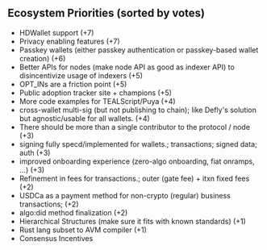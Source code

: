 ## Ecosystem Priorities (sorted by votes)
* HDWallet support (+7)
* Privacy enabling features (+7)
* Passkey wallets (either passkey authentication or passkey-based wallet creation) (+6)
* Better APIs for nodes (make node API as good as indexer API) to disincentivize usage of indexers (+5)
* OPT_INs are a friction point (+5)
* Public adoption tracker site + champions (+5)
* More code examples for TEALScript/Puya (+4)
* cross-wallet multi-sig (but not publishing to chain); like Defly's solution but agnostic/usable for all wallets. (+4)
* There should be more than a single contributor to the protocol / node (+3)
* signing fully specd/implemented for wallets.; transactions; signed data; auth (+3)
* improved onboarding experience (zero-algo onboarding, fiat onramps, ...) (+3)
* Refinement in fees for transactions.; outer (gate fee) + itxn fixed fees (+2)
* USDCa as a payment method for non-crypto (regular) business transactions;  (+2)
* algo:did method finalization (+2)
* Hierarchical Structures (make sure it fits with known standards) (+1)
* Rust lang subset to AVM compiler (+1)
* Consensus Incentives
